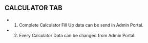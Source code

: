 ## CALCULATOR TAB
- 1. Complete Calculator Fill Up data can be send in Admin Portal.
- 2. Every Calculator Data can be changed from Admin Portal.